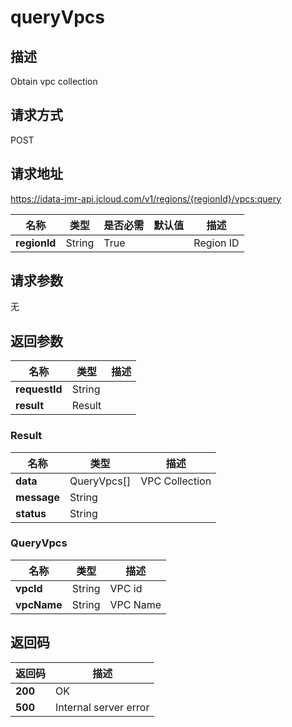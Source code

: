 # queryVpcs


## 描述
Obtain vpc collection

## 请求方式
POST

## 请求地址
https://idata-jmr-api.jcloud.com/v1/regions/{regionId}/vpcs:query

|名称|类型|是否必需|默认值|描述|
|---|---|---|---|---|
|**regionId**|String|True| |Region ID|

## 请求参数
无


## 返回参数
|名称|类型|描述|
|---|---|---|
|**requestId**|String| |
|**result**|Result| |

### Result
|名称|类型|描述|
|---|---|---|
|**data**|QueryVpcs[]|VPC Collection|
|**message**|String| |
|**status**|String| |
### QueryVpcs
|名称|类型|描述|
|---|---|---|
|**vpcId**|String|VPC id|
|**vpcName**|String|VPC Name|

## 返回码
|返回码|描述|
|---|---|
|**200**|OK|
|**500**|Internal server error|
